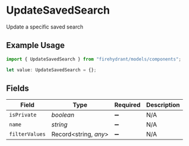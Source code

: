 # UpdateSavedSearch

Update a specific saved search

## Example Usage

```typescript
import { UpdateSavedSearch } from "firehydrant/models/components";

let value: UpdateSavedSearch = {};
```

## Fields

| Field                 | Type                  | Required              | Description           |
| --------------------- | --------------------- | --------------------- | --------------------- |
| `isPrivate`           | *boolean*             | :heavy_minus_sign:    | N/A                   |
| `name`                | *string*              | :heavy_minus_sign:    | N/A                   |
| `filterValues`        | Record<string, *any*> | :heavy_minus_sign:    | N/A                   |